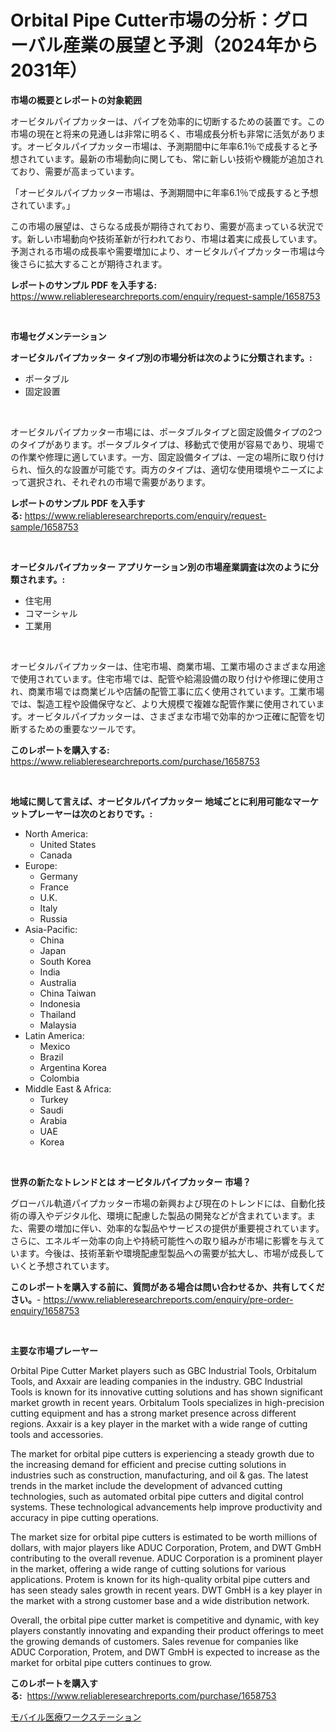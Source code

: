 <p><h1>Orbital Pipe Cutter市場の分析：グローバル産業の展望と予測（2024年から2031年）</h1></p><p><strong>市場の概要とレポートの対象範囲</strong></p>
<p><p>オービタルパイプカッターは、パイプを効率的に切断するための装置です。この市場の現在と将来の見通しは非常に明るく、市場成長分析も非常に活気があります。オービタルパイプカッター市場は、予測期間中に年率6.1％で成長すると予想されています。最新の市場動向に関しても、常に新しい技術や機能が追加されており、需要が高まっています。</p><p>「オービタルパイプカッター市場は、予測期間中に年率6.1％で成長すると予想されています。」</p><p>この市場の展望は、さらなる成長が期待されており、需要が高まっている状況です。新しい市場動向や技術革新が行われており、市場は着実に成長しています。予測される市場の成長率や需要増加により、オービタルパイプカッター市場は今後さらに拡大することが期待されます。</p></p>
<p><strong>レポートのサンプル PDF を入手する:</strong> <a href="https://www.reliableresearchreports.com/enquiry/request-sample/1658753">https://www.reliableresearchreports.com/enquiry/request-sample/1658753</a></p>
<p>&nbsp;</p>
<p><strong>市場セグメンテーション</strong></p>
<p><strong>オービタルパイプカッター タイプ別の市場分析は次のように分類されます。:</strong></p>
<p><ul><li>ポータブル</li><li>固定設置</li></ul></p>
<p>&nbsp;</p>
<p><p>オービタルパイプカッター市場には、ポータブルタイプと固定設備タイプの2つのタイプがあります。ポータブルタイプは、移動式で使用が容易であり、現場での作業や修理に適しています。一方、固定設備タイプは、一定の場所に取り付けられ、恒久的な設置が可能です。両方のタイプは、適切な使用環境やニーズによって選択され、それぞれの市場で需要があります。</p></p>
<p><strong>レポートのサンプル PDF を入手する:</strong>&nbsp;<a href="https://www.reliableresearchreports.com/enquiry/request-sample/1658753">https://www.reliableresearchreports.com/enquiry/request-sample/1658753</a></p>
<p>&nbsp;</p>
<p><strong> オービタルパイプカッター アプリケーション別の市場産業調査は次のように分類されます。:</strong></p>
<p><ul><li>住宅用</li><li>コマーシャル</li><li>工業用</li></ul></p>
<p>&nbsp;</p>
<p><p>オービタルパイプカッターは、住宅市場、商業市場、工業市場のさまざまな用途で使用されています。住宅市場では、配管や給湯設備の取り付けや修理に使用され、商業市場では商業ビルや店舗の配管工事に広く使用されています。工業市場では、製造工程や設備保守など、より大規模で複雑な配管作業に使用されています。オービタルパイプカッターは、さまざまな市場で効率的かつ正確に配管を切断するための重要なツールです。</p></p>
<p><strong>このレポートを購入する:</strong>&nbsp; <a href="https://www.reliableresearchreports.com/purchase/1658753">https://www.reliableresearchreports.com/purchase/1658753</a></p>
<p>&nbsp;</p>
<p><strong>地域に関して言えば、オービタルパイプカッター 地域ごとに利用可能なマーケットプレーヤーは次のとおりです。:</strong></p>
<p><ul>
    <li>
        North America:
        <ul>
            <li>United States</li>
            <li>Canada</li>
        </ul>
    </li>
    <li>
        Europe:
        <ul>
            <li>Germany</li>
            <li>France</li>
            <li>U.K.</li>
            <li>Italy</li>
            <li>Russia</li>
        </ul>
    </li>
    <li>
        Asia-Pacific:
        <ul>
            <li>China</li>
            <li>Japan</li>
            <li>South Korea</li>
            <li>India</li>
            <li>Australia</li>
            <li>China Taiwan</li>
            <li>Indonesia</li>
            <li>Thailand</li>
            <li>Malaysia</li>
        </ul>
    </li>
    <li>
        Latin America:
        <ul>
            <li>Mexico</li>
            <li>Brazil</li>
            <li>Argentina Korea</li>
            <li>Colombia</li>
        </ul>
    </li>
    <li>
        Middle East & Africa:
        <ul>
            <li>Turkey</li>
            <li>Saudi</li>
            <li>Arabia</li>
            <li>UAE</li>
            <li>Korea</li>
        </ul>
    </li>
    </ul></p>
<p>&nbsp;</p>
<p><strong>世界の新たなトレンドとは オービタルパイプカッター 市場？</strong></p>
<p><p>グローバル軌道パイプカッター市場の新興および現在のトレンドには、自動化技術の導入やデジタル化、環境に配慮した製品の開発などが含まれています。また、需要の増加に伴い、効率的な製品やサービスの提供が重要視されています。さらに、エネルギー効率の向上や持続可能性への取り組みが市場に影響を与えています。今後は、技術革新や環境配慮型製品への需要が拡大し、市場が成長していくと予想されています。</p></p>
<p><strong>このレポートを購入する前に、質問がある場合は問い合わせるか、共有してください。</strong>- <a href="https://www.reliableresearchreports.com/enquiry/pre-order-enquiry/1658753">https://www.reliableresearchreports.com/enquiry/pre-order-enquiry/1658753</a></p>
<p>&nbsp;</p>
<p><strong>主要な市場プレーヤー</strong></p>
<p><p>Orbital Pipe Cutter Market players such as GBC Industrial Tools, Orbitalum Tools, and Axxair are leading companies in the industry. GBC Industrial Tools is known for its innovative cutting solutions and has shown significant market growth in recent years. Orbitalum Tools specializes in high-precision cutting equipment and has a strong market presence across different regions. Axxair is a key player in the market with a wide range of cutting tools and accessories.</p><p>The market for orbital pipe cutters is experiencing a steady growth due to the increasing demand for efficient and precise cutting solutions in industries such as construction, manufacturing, and oil & gas. The latest trends in the market include the development of advanced cutting technologies, such as automated orbital pipe cutters and digital control systems. These technological advancements help improve productivity and accuracy in pipe cutting operations.</p><p>The market size for orbital pipe cutters is estimated to be worth millions of dollars, with major players like ADUC Corporation, Protem, and DWT GmbH contributing to the overall revenue. ADUC Corporation is a prominent player in the market, offering a wide range of cutting solutions for various applications. Protem is known for its high-quality orbital pipe cutters and has seen steady sales growth in recent years. DWT GmbH is a key player in the market with a strong customer base and a wide distribution network.</p><p>Overall, the orbital pipe cutter market is competitive and dynamic, with key players constantly innovating and expanding their product offerings to meet the growing demands of customers. Sales revenue for companies like ADUC Corporation, Protem, and DWT GmbH is expected to increase as the market for orbital pipe cutters continues to grow.</p></p>
<p><strong>このレポートを購入する:</strong>&nbsp;&nbsp;<a href="https://www.reliableresearchreports.com/purchase/1658753">https://www.reliableresearchreports.com/purchase/1658753</a></p>
<p><p><a href="https://github.com/EstaSprer20231/Market-Research-Report-List-1/blob/main/395474612401.md">モバイル医療ワークステーション</a></p></p>